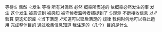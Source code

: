 等待♋︎ 偶然 ♌︎发生
等待 所有对偶然 必然 概率所表述的
依概率必然发生的事 发生
这个发生 被意识到 被感知 被守候者监听者捕捉到了
♋︎观测 不断接收信息 以♐︎验算 更迭知识库
♌︎当下满足 ♐︎知道可以延后满足的 规律
我何时何地可以将此运用 完成整体目的
通过收集信息知道 我注定的（几个）目的是什么
